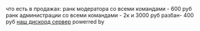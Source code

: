 что есть в продажах: ранк модератора со всеми командами - 600 руб ранк администрации со всеми командами - 2к и 3000 руб разбан- 400 руб [наш дискорд сервер](https://discord.gg/8CwwaQPUFB)
powerred by
